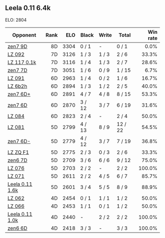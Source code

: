 ## Leela 0.11 6.4k ##

ELO: 2804

Opponent | Rank | ELO | Black | Write | Total | Win rate
---------|-----:|----:|-------|-------|-------|-------:
[zen7 9D](zen7%209D.md) | 8D | 3304 | 0 / 1 | - | 0 / 1 | 0.0%
[LZ 092](LZ%20092.md) | 7D | 3126 | 1 / 3 | 1 / 3 | 2 / 6 | 33.3%
[LZ 117 0.1k](LZ%20117%200.1k.md) | 7D | 3116 | 1 / 4 | 1 / 3 | 2 / 7 | 28.6%
[zen7 7D](zen7%207D.md) | 7D | 3051 | 1 / 6 | 0 / 9 | 1 / 15 | 6.7%
[LZ 091](LZ%20091.md) | 6D | 2963 | 1 / 4 | 0 / 2 | 1 / 6 | 16.7%
[LZ 6b2h](LZ%206b2h.md) | 6D | 2894 | 1 / 3 | 1 / 2 | 2 / 5 | 40.0%
[zen7 6D+](zen7%206D+.md) | 6D | 2891 | 4 / 7 | 4 / 8 | 8 / 15 | 53.3%
[zen7 6D](zen7%206D.md) | 6D | 2870 | 3 / 12 | 3 / 7 | 6 / 19 | 31.6%
[LZ 084](LZ%20084.md) | 6D | 2823 | 2 / 4 | - | 2 / 4 | 50.0%
[LZ 081](LZ%20081.md) | 5D | 2799 | 4 / 13 | 8 / 9 | 12 / 22 | 54.5%
[zen7 6D-](zen7%206D-.md) | 5D | 2779 | 4 / 12 | 3 / 7 | 7 / 19 | 36.8%
[LZ ZQ F1](LZ%20ZQ%20F1.md) | 5D | 2775 | 2 / 3 | 0 / 3 | 2 / 6 | 33.3%
[zen6 7D](zen6%207D.md) | 5D | 2709 | 3 / 6 | 6 / 6 | 9 / 12 | 75.0%
[LZ 076](LZ%20076.md) | 5D | 2703 | 2 / 2 | - | 2 / 2 | 100.0%
[LZ 071](LZ%20071.md) | 5D | 2611 | 2 / 2 | 4 / 5 | 6 / 7 | 85.7%
[Leela 0.11 1.6k](Leela%200.11%201.6k.md) | 5D | 2601 | 3 / 4 | 5 / 5 | 8 / 9 | 88.9%
[LZ 062](LZ%20062.md) | 4D | 2454 | 0 / 1 | 1 / 1 | 1 / 2 | 50.0%
[LZ 066](LZ%20066.md) | 4D | 2453 | 1 / 1 | 0 / 1 | 1 / 2 | 50.0%
[Leela 0.11 1.0k](Leela%200.11%201.0k.md) | 4D | 2440 | - | 2 / 2 | 2 / 2 | 100.0%
[zen6 6D](zen6%206D.md) | 4D | 2418 | 3 / 3 | - | 3 / 3 | 100.0%

